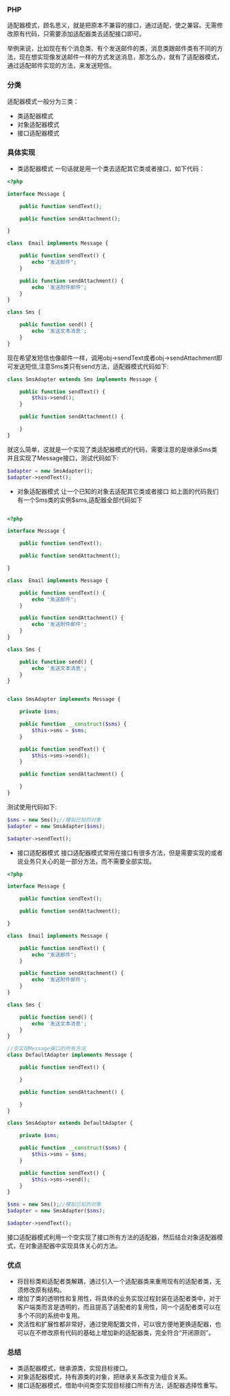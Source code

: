 ### PHP
适配器模式，顾名思义，就是把原本不兼容的接口，通过适配，使之兼容。无需修改原有代码，只需要添加适配器类去适配接口即可。

举例来说，比如现在有个消息类、有个发送邮件的类，消息类跟邮件类有不同的方法，现在想实现像发送邮件一样的方式发送消息，那怎么办，就有了适配器模式，通过适配邮件实现的方法，来发送短信。

### 分类
适配器模式一般分为三类：
- 类适配器模式
- 对象适配器模式
- 接口适配器模式
### 具体实现
- 类适配器模式
一句话就是用一个类去适配其它类或者接口，如下代码：

```php
<?php

interface Message {

    public function sendText();

    public function sendAttachment();

}

class  Email implements Message {

    public function sendText() {
        echo "发送邮件";
    }

    public function sendAttachment() {
        echo '发送附件邮件';
    }
}

class Sms {

    public function send() {
        echo '发送文本消息';
    }
}
```
现在希望发短信也像邮件一样，调用obj->sendText或者obj->sendAttachment即可发送短信,注意Sms类只有send方法，适配器模式代码如下:

```php
class SmsAdapter extends Sms implements Message {

    public function sendText() {
        $this->send();
    }

    public function sendAttachment() {

    }
}
```
就这么简单，这就是一个实现了类适配器模式的代码，需要注意的是继承Sms类并且实现了Message接口，测试代码如下:

```php
$adapter = new SmsAdapter();
$adapter->sendText();
```

- 对象适配器模式
让一个已知的对象去适配其它类或者接口
如上面的代码我们有一个Sms类的实例$sms,适配器全部代码如下

```php

<?php

interface Message {

    public function sendText();

    public function sendAttachment();

}

class  Email implements Message {

    public function sendText() {
        echo "发送邮件";
    }

    public function sendAttachment() {
        echo '发送附件邮件';
    }
}

class Sms {

    public function send() {
        echo '发送文本消息';
    }
}


class SmsAdapter implements Message {

    private $sms;

    public function __construct($sms) {
        $this->sms = $sms;
    }

    public function sendText() {
        $this->sms->send();
    }

    public function sendAttachment() {

    }
}
```

测试使用代码如下:

```php
$sms = new Sms();//模拟已知的对象
$adapter = new SmsAdapter($sms);

$adapter->sendText();
```

- 接口适配器模式
接口适配器模式常用在接口有很多方法，但是需要实现的或者说业务只关心的是一部分方法，而不需要全部实现。

```php
<?php

interface Message {

    public function sendText();

    public function sendAttachment();

}

class  Email implements Message {

    public function sendText() {
        echo "发送邮件";
    }

    public function sendAttachment() {
        echo '发送附件邮件';
    }
}

class Sms {

    public function send() {
        echo '发送文本消息';
    }
}

//空实现Message接口的所有方法
class DefaultAdapter implements Message {

    public function sendText() {

    }

    public function sendAttachment() {

    }
}

class SmsAdapter extends DefaultAdapter {

    private $sms;

    public function __construct($sms) {
        $this->sms = $sms;
    }

    public function sendText() {
        $this->sms->send();
    }
}

$sms = new Sms();//模拟已知的对象
$adapter = new SmsAdapter($sms);

$adapter->sendText();
```
接口适配器模式利用一个空实现了接口所有方法的适配器，然后结合对象适配器模式，在对象适配器中实现具体关心的方法。

### 优点
- 将目标类和适配者类解耦，通过引入一个适配器类来重用现有的适配者类，无须修改原有结构。
- 增加了类的透明性和复用性，将具体的业务实现过程封装在适配者类中，对于客户端类而言是透明的，而且提高了适配者的复用性，同一个适配者类可以在多个不同的系统中复用。
- 灵活性和扩展性都非常好，通过使用配置文件，可以很方便地更换适配器，也可以在不修改原有代码的基础上增加新的适配器类，完全符合“开闭原则”。

### 总结
- 类适配器模式，继承源类，实现目标接口。
- 对象适配器模式，持有源类的对象，把继承关系改变为组合关系。
- 接口适配器模式，借助中间类空实现目标接口所有方法，适配器选择性重写。


